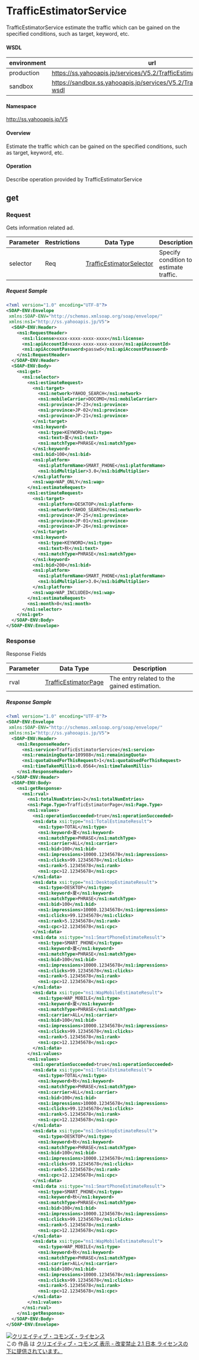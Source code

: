 # TrafficEstimatorService
TrafficEstimatorService estimate the traffic which can be gained on the specified conditions, such as target, keyword, etc.
#### WSDL
| environment | url |
|---|---|
| production  | https://ss.yahooapis.jp/services/V5.2/TrafficEstimatorService?wsdl|
| sandbox  | https://sandbox.ss.yahooapis.jp/services/V5.2/TrafficEstimatorService?wsdl|
#### Namespace
http://ss.yahooapis.jp/V5
#### Overview
Estimate the traffic which can be gained on the specified conditions, such as target, keyword, etc.
#### Operation
Describe operation provided by TrafficEstimatorService
## get
### Request
Gets information related ad.

| Parameter | Restrictions | Data Type | Description | 
|---|---|---|---|
| selector | Req | [TrafficEstimatorSelector](../data/TrafficEstimatorSelector.md) | Specify condition to estimate traffic. | 
##### Request Sample
```xml
<?xml version="1.0" encoding="UTF-8"?>
<SOAP-ENV:Envelope
 xmlns:SOAP-ENV="http://schemas.xmlsoap.org/soap/envelope/"
 xmlns:ns1="http://ss.yahooapis.jp/V5">
  <SOAP-ENV:Header>
    <ns1:RequestHeader>
      <ns1:license>xxxx-xxxx-xxxx-xxxx</ns1:license>
      <ns1:apiAccountId>xxxx-xxxx-xxxx-xxxx</ns1:apiAccountId>
      <ns1:apiAccountPassword>passwd</ns1:apiAccountPassword>
    </ns1:RequestHeader>
  </SOAP-ENV:Header>
  <SOAP-ENV:Body>
    <ns1:get>
      <ns1:selector>
        <ns1:estimateRequest>
          <ns1:target>
            <ns1:network>YAHOO_SEARCH</ns1:network>
            <ns1:mobileCarrier>DOCOMO</ns1:mobileCarrier>
            <ns1:province>JP-23</ns1:province>
            <ns1:province>JP-02</ns1:province>
            <ns1:province>JP-21</ns1:province>
          </ns1:target>
          <ns1:keyword>
            <ns1:type>KEYWORD</ns1:type>
            <ns1:text>夏</ns1:text>
            <ns1:matchType>PHRASE</ns1:matchType>
          </ns1:keyword>
          <ns1:bid>100</ns1:bid>
          <ns1:platform>
            <ns1:platformName>SMART_PHONE</ns1:platformName>
            <ns1:bidMultiplier>3.0</ns1:bidMultiplier>
          </ns1:platform>
          <ns1:wap>WAP_ONLY</ns1:wap>
        </ns1:estimateRequest>
        <ns1:estimateRequest>
          <ns1:target>
            <ns1:platform>DESKTOP</ns1:platform>
            <ns1:network>YAHOO_SEARCH</ns1:network>
            <ns1:province>JP-25</ns1:province>
            <ns1:province>JP-01</ns1:province>
            <ns1:province>JP-26</ns1:province>
          </ns1:target>
          <ns1:keyword>
            <ns1:type>KEYWORD</ns1:type>
            <ns1:text>秋</ns1:text>
            <ns1:matchType>PHRASE</ns1:matchType>
          </ns1:keyword>
          <ns1:bid>200</ns1:bid>
          <ns1:platform>
            <ns1:platformName>SMART_PHONE</ns1:platformName>
            <ns1:bidMultiplier>3.0</ns1:bidMultiplier>
          </ns1:platform>
          <ns1:wap>WAP_INCLUDED</ns1:wap>
        </ns1:estimateRequest>
        <ns1:month>8</ns1:month>
      </ns1:selector>
    </ns1:get>
  </SOAP-ENV:Body>
</SOAP-ENV:Envelope>
```

### Response
Response Fields

| Parameter | Data Type | Description | 
|---|---|---|
| rval | [TrafficEstimatorPage](../data/TrafficEstimatorPage.md) | The entry related to the gained estimation. | 

##### Response Sample
```xml
<?xml version="1.0" encoding="UTF-8"?>
<SOAP-ENV:Envelope
 xmlns:SOAP-ENV="http://schemas.xmlsoap.org/soap/envelope/"
 xmlns:ns1="http://ss.yahooapis.jp/V5">
  <SOAP-ENV:Header>
    <ns1:ResponseHeader>
      <ns1:service>TrafficEstimatorService</ns1:service>
      <ns1:remainingQuota>109988</ns1:remainingQuota>
      <ns1:quotaUsedForThisRequest>1</ns1:quotaUsedForThisRequest>
      <ns1:timeTakenMillis>0.0564</ns1:timeTakenMillis>
    </ns1:ResponseHeader>
  </SOAP-ENV:Header>
  <SOAP-ENV:Body>
    <ns1:getResponse>
      <ns1:rval>
        <ns1:totalNumEntries>2</ns1:totalNumEntries>
        <ns1:Page.Type>TrafficEstimatorPage</ns1:Page.Type>
        <ns1:values>
          <ns1:operationSucceeded>true</ns1:operationSucceeded>
          <ns1:data xsi:type="ns1:TotalEstimateResult">
            <ns1:type>TOTAL</ns1:type>
            <ns1:keyword>夏</ns1:keyword>
            <ns1:matchType>PHRASE</ns1:matchType>
            <ns1:carrier>ALL</ns1:carrier>
            <ns1:bid>100</ns1:bid>
            <ns1:impressions>10000.12345678</ns1:impressions>
            <ns1:clicks>99.12345678</ns1:clicks>
            <ns1:rank>5.12345678</ns1:rank>
            <ns1:cpc>12.12345678</ns1:cpc>
          </ns1:data>
          <ns1:data xsi:type="ns1:DesktopEstimateResult">
            <ns1:type>DESKTOP</ns1:type>
            <ns1:keyword>夏</ns1:keyword>
            <ns1:matchType>PHRASE</ns1:matchType>
            <ns1:bid>100</ns1:bid>
            <ns1:impressions>10000.12345678</ns1:impressions>
            <ns1:clicks>99.12345678</ns1:clicks>
            <ns1:rank>5.12345678</ns1:rank>
            <ns1:cpc>12.12345678</ns1:cpc>
          </ns1:data>
          <ns1:data xsi:type="ns1:SmartPhoneEstimateResult">
            <ns1:type>SMART_PHONE</ns1:type>
            <ns1:keyword>夏</ns1:keyword>
            <ns1:matchType>PHRASE</ns1:matchType>
            <ns1:bid>100</ns1:bid>
            <ns1:impressions>10000.12345678</ns1:impressions>
            <ns1:clicks>99.12345678</ns1:clicks>
            <ns1:rank>5.12345678</ns1:rank>
            <ns1:cpc>12.12345678</ns1:cpc>
          </ns1:data>
          <ns1:data xsi:type="ns1:WapMobileEstimateResult">
            <ns1:type>WAP_MOBILE</ns1:type>
            <ns1:keyword>夏</ns1:keyword>
            <ns1:matchType>PHRASE</ns1:matchType>
            <ns1:carrier>ALL</ns1:carrier>
            <ns1:bid>100</ns1:bid>
            <ns1:impressions>10000.12345678</ns1:impressions>
            <ns1:clicks>99.12345678</ns1:clicks>
            <ns1:rank>5.12345678</ns1:rank>
            <ns1:cpc>12.12345678</ns1:cpc>
          </ns1:data>
        </ns1:values>
        <ns1:values>
          <ns1:operationSucceeded>true</ns1:operationSucceeded>
          <ns1:data xsi:type="ns1:TotalEstimateResult">
            <ns1:type>TOTAL</ns1:type>
            <ns1:keyword>秋</ns1:keyword>
            <ns1:matchType>PHRASE</ns1:matchType>
            <ns1:carrier>ALL</ns1:carrier>
            <ns1:bid>100</ns1:bid>
            <ns1:impressions>10000.12345678</ns1:impressions>
            <ns1:clicks>99.12345678</ns1:clicks>
            <ns1:rank>5.12345678</ns1:rank>
            <ns1:cpc>12.12345678</ns1:cpc>
          </ns1:data>
          <ns1:data xsi:type="ns1:DesktopEstimateResult">
            <ns1:type>DESKTOP</ns1:type>
            <ns1:keyword>秋</ns1:keyword>
            <ns1:matchType>PHRASE</ns1:matchType>
            <ns1:bid>100</ns1:bid>
            <ns1:impressions>10000.12345678</ns1:impressions>
            <ns1:clicks>99.12345678</ns1:clicks>
            <ns1:rank>5.12345678</ns1:rank>
            <ns1:cpc>12.12345678</ns1:cpc>
          </ns1:data>
          <ns1:data xsi:type="ns1:SmartPhoneEstimateResult">
            <ns1:type>SMART_PHONE</ns1:type>
            <ns1:keyword>秋</ns1:keyword>
            <ns1:matchType>PHRASE</ns1:matchType>
            <ns1:bid>100</ns1:bid>
            <ns1:impressions>10000.12345678</ns1:impressions>
            <ns1:clicks>99.12345678</ns1:clicks>
            <ns1:rank>5.12345678</ns1:rank>
            <ns1:cpc>12.12345678</ns1:cpc>
          </ns1:data>
          <ns1:data xsi:type="ns1:WapMobileEstimateResult">
            <ns1:type>WAP_MOBILE</ns1:type>
            <ns1:keyword>秋</ns1:keyword>
            <ns1:matchType>PHRASE</ns1:matchType>
            <ns1:carrier>ALL</ns1:carrier>
            <ns1:bid>100</ns1:bid>
            <ns1:impressions>10000.12345678</ns1:impressions>
            <ns1:clicks>99.12345678</ns1:clicks>
            <ns1:rank>5.12345678</ns1:rank>
            <ns1:cpc>12.12345678</ns1:cpc>
          </ns1:data>
        </ns1:values>
      </ns1:rval>
    </ns1:getResponse>
  </SOAP-ENV:Body>
</SOAP-ENV:Envelope>
```
<a rel="license" href="http://creativecommons.org/licenses/by-nd/2.1/jp/"><img alt="クリエイティブ・コモンズ・ライセンス" style="border-width:0" src="https://i.creativecommons.org/l/by-nd/2.1/jp/88x31.png" /></a><br />この 作品 は <a rel="license" href="http://creativecommons.org/licenses/by-nd/2.1/jp/">クリエイティブ・コモンズ 表示 - 改変禁止 2.1 日本 ライセンスの下に提供されています。</a>

